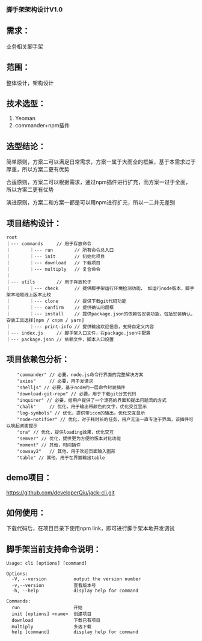 ### 脚手架架构设计V1.0

## 需求：
业务相关脚手架

## 范围：
整体设计，架构设计

## 技术选型：
1. Yeoman
2. commander+npm插件

## 选型结论：
简单原则，方案二可以满足日常需求，方案一属于大而全的框架，基于本需求过于厚重，所以方案二更有优势

合适原则，方案二可以根据需求，通过npm插件进行扩充，而方案一过于全面，所以方案二更有优势

演进原则，方案二和方案一都是可以用npm进行扩充，所以一二并无差别

## 项目结构设计：
```
root
｜--- commands     // 用于存放命令
｜       ｜--- run        // 所有命令总入口
｜       ｜--- init       // 初始化项目
｜       ｜--- download   // 下载项目
｜       ｜--- multiply   // 复合命令
｜
｜--- utils        // 用于存放轮子
｜       ｜--- check      // 提供脚手架运行环境检测功能， 如运行node版本，脚手架本地和线上版本比较 
｜       ｜--- clone      // 提供下载git代码功能
｜       ｜--- confirm    // 提供确认问题框
｜       ｜--- install    // 提供package.json的依赖包安装功能，包括安装确认，安装工具选择[npm / cnpm / yarn]
｜       ｜--- print-info // 提供输出欢迎信息，支持自定义内容
｜--- index.js     // 脚手架入口文件，在package.json中配置
｜--- package.json // 依赖文件，脚本入口设置
```
## 项目依赖包分析：
```
    "commander" // 必要，node.js命令行界面的完整解决方案
    "axios"     // 必要，用于发请求 
    "shelljs" // 必要，基于node的一层命令封装插件
    "download-git-repo" // 必要，用于下载git分支代码
    "inquirer" // 必要，给用户提供了一个漂亮的界面和提出问题流的方式
    "chalk"     // 优化，用于输出带颜色的文字，优化交互显示
    "log-symbols" // 优化，提供带icon的输出，优化交互显示
    "node-notifier" // 优化，对于耗时长的任务，用户无法一直专注于界面，该插件可以唤起桌面提示
    "ora" // 优化，提供loading效果，优化交互
    "semver" // 优化，提供更为方便的版本对比功能
    "moment" // 其他，时间插件
    "cowsay2"   // 其他，用于欢迎页面输入图形
    "table" // 其他，用于在界面输出table
```
## demo项目：
https://github.com/developerQiu/jack-cli.git

## 如何使用：

下载代码后，在项目目录下使用npm link，即可进行脚手架本地开发调试

## 脚手架当前支持命令说明：

```
Usage: cli [options] [command]

Options:
  -V, --version          output the version number
  -v,--version           查看版本号
  -h, --help             display help for command

Commands:
  run                    开始
  init [options] <name>  创建项目
  download               下载已有项目
  multiply               多选下载
  help [command]         display help for command
```

